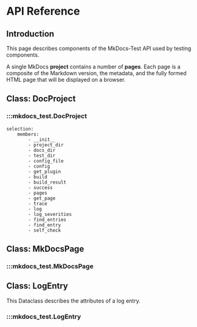 # API Reference

## Introduction

This page describes components of the MkDocs-Test API used by testing
components.

A single MkDocs **project** contains a number of **pages**. 
Each page is a composite of the Markdown version, the metadata,
and the fully formed HTML page that will be displayed on a browser.

## Class: DocProject 

### :::mkdocs_test.DocProject
    selection:
        members:
            - __init__
            - project_dir
            - docs_dir
            - test_dir
            - config_file
            - config
            - get_plugin
            - build
            - build_result
            - success
            - pages
            - get_page
            - trace
            - log
            - log_severities
            - find_entries
            - find_entry
            - self_check

## Class: MkDocsPage

### :::mkdocs_test.MkDocsPage

## Class: LogEntry

This Dataclass describes the attributes of a log entry.

### :::mkdocs_test.LogEntry